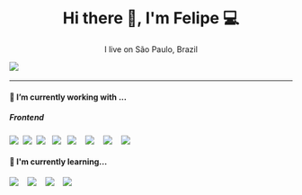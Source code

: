 <h1 align='center'> Hi there 👋, I'm Felipe 💻 </h1>

<p align='center'>
  I live on São Paulo, Brazil  
</p>

<!-- <p align='center'>
  <a href="#"><img src="https://visitor-badge.glitch.me/badge?page_id=StefanyVasc.StefanyVasc"></a>
</p> -->



  <a href="//www.linkedin.com/in/lfeliperibeiro/"><img src="https://img.shields.io/badge/linkedin-%230077B5.svg?&style=for-the-badge&logo=linkedin&logoColor=white" /></a>&nbsp;&nbsp;&nbsp;&nbsp;
  
</p>


<hr>


<!--


Here are some ideas to get you started:

- 🔭 I’m currently working on ...
- 🌱 I’m currently learning ...
- 👯 I’m looking to collaborate on ...
- 🤔 I’m looking for help with ...
- 💬 Ask me about ...
- 📫 How to reach me: ...
- 😄 Pronouns: ...
- ⚡ Fun fact: ...
-->




<h4> 🔭 I’m currently working with ...</h4>


<h5> Frontend</h5>
<p >
  <img src="https://img.shields.io/badge/html5%20-%23e34f26.svg?&style=for-the-badge&logo=html5&logoColor=white" />&nbsp;&nbsp;<img src="https://img.shields.io/badge/css3%20-%231572B6.svg?&style=for-the-badge&logo=css3&logoColor=white" />&nbsp;&nbsp;<img src="https://img.shields.io/badge/javascript%20-%23F7DF1E.svg?&style=for-the-badge&logo=javascript&logoColor=white" />&nbsp;&nbsp;
  <img src="https://img.shields.io/badge/typescript%20-%231572B6.svg?&style=for-the-badge&logo=typescript&logoColor=white" />&nbsp;&nbsp;
  <img src="https://img.shields.io/badge/node.js%20-%23339933.svg?&style=for-the-badge&logo=node.js&logoColor=white" />&nbsp;&nbsp;&nbsp;
  <img src="https://img.shields.io/badge/react%20-%2361DAFB.svg?&style=for-the-badge&logo=react&logoColor=white" />&nbsp;&nbsp;&nbsp;
  <img src="https://img.shields.io/badge/styledcomponents%20-%23db7093.svg?&style=for-the-badge&logo=styled-components&logoColor=white" />&nbsp;&nbsp;&nbsp;
  <img src="https://img.shields.io/badge/sass%20-%23cc6699.svg?&style=for-the-badge&logo=sass&logoColor=white" />&nbsp;&nbsp;&nbsp;
</p>




<h4>🌱 I'm currently learning...</h4>
<p >
  
  <img src="https://img.shields.io/badge/reactnative%20-%2361DAFB.svg?&style=for-the-badge&logo=react&logoColor=white" />&nbsp;&nbsp;&nbsp;
  <img src="https://img.shields.io/badge/jest%20-%23e34f26.svg?&style=for-the-badge&logo=jest&logoColor=white" />&nbsp;&nbsp;&nbsp;
   <img src="https://img.shields.io/badge/nestjs%20-%23e34f26.svg?&style=for-the-badge&logo=nestjs&logoColor=white" />&nbsp;&nbsp;&nbsp;
   <img src="https://img.shields.io/badge/graphql%20-%23cc6699.svg?&style=for-the-badge&logo=graphql&logoColor=white" />&nbsp;&nbsp;&nbsp;
  
  
</p>







